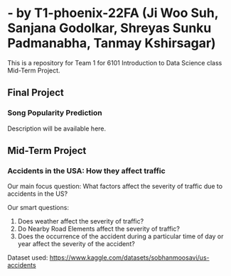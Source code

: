 # - by T1-phoenix-22FA (Ji Woo Suh, Sanjana Godolkar, Shreyas Sunku Padmanabha, Tanmay Kshirsagar)

This is a repository for Team 1 for 6101 Introduction to Data Science class Mid-Term Project. 

## Final Project

### Song Popularity Prediction

Description will be available here.

## Mid-Term Project

### Accidents in the USA: How they affect traffic 

Our main focus question: What factors affect the severity of traffic due to accidents in the US?

Our smart questions:
1) Does weather affect the severity of traffic?
2) Do Nearby Road Elements affect the severity of traffic?
3) Does the occurrence of the accident during a particular time of day or year affect the severity of the accident?

Dataset used: https://www.kaggle.com/datasets/sobhanmoosavi/us-accidents
